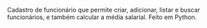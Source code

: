 Cadastro de funcionário que permite criar, adicionar, listar e buscar funcionários, e também calcular a média salarial.
Feito em Python.
